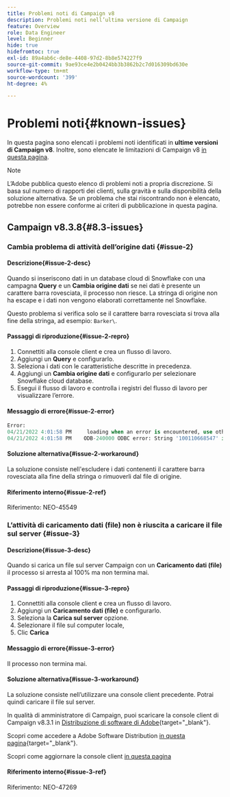 ```yaml
---
title: Problemi noti di Campaign v8
description: Problemi noti nell’ultima versione di Campaign
feature: Overview
role: Data Engineer
level: Beginner
hide: true
hidefromtoc: true
exl-id: 89a4ab6c-de8e-4408-97d2-8b8e574227f9
source-git-commit: 9ae93ce4e2b0424bb3b3862b2c7d016309bd630e
workflow-type: tm+mt
source-wordcount: '399'
ht-degree: 4%

---
```


# Problemi noti{#known-issues}

In questa pagina sono elencati i problemi noti identificati in **ultime versioni di Campaign v8**. Inoltre, sono elencate le limitazioni di Campaign v8 [in questa pagina](ac-guardrails.md).


>[!NOTE]
>
>L’Adobe pubblica questo elenco di problemi noti a propria discrezione. Si basa sul numero di rapporti dei clienti, sulla gravità e sulla disponibilità della soluzione alternativa. Se un problema che stai riscontrando non è elencato, potrebbe non essere conforme ai criteri di pubblicazione in questa pagina.

## Campaign v8.3.8{#8.3-issues}

### Cambia problema di attività dell’origine dati {#issue-2}

#### Descrizione{#issue-2-desc}

Quando si inseriscono dati in un database cloud di Snowflake con una campagna **Query** e un **Cambia origine dati** se nei dati è presente un carattere barra rovesciata, il processo non riesce. La stringa di origine non ha escape e i dati non vengono elaborati correttamente nel Snowflake.

Questo problema si verifica solo se il carattere barra rovesciata si trova alla fine della stringa, ad esempio: `Barker\`.


#### Passaggi di riproduzione{#issue-2-repro}

1. Connettiti alla console client e crea un flusso di lavoro.
1. Aggiungi un **Query** e configurarlo.
1. Seleziona i dati con le caratteristiche descritte in precedenza.
1. Aggiungi un **Cambia origine dati** e configurarlo per selezionare Snowflake cloud database.
1. Esegui il flusso di lavoro e controlla i registri del flusso di lavoro per visualizzare l’errore.


#### Messaggio di errore{#issue-2-error}

```sql
Error:
04/21/2022 4:01:58 PM     loading when an error is encountered, use other values such as 'SKIP_FILE' or 'CONTINUE' for the ON_ERROR option. For more information on loading options, please run 'info loading_data' in a SQL client. SQLState: 22000
04/21/2022 4:01:58 PM    ODB-240000 ODBC error: String '100110668547' is too long and would be truncated   File 'wkf1656797_21_1_3057430574#458516uploadPart0.chunk.gz', line 1, character 0   Row 90058, column "WKF1656797_21_1"["SCARRIER_ROUTE":13]   If you would like to continue
```

#### Soluzione alternativa{#issue-2-workaround}

La soluzione consiste nell&#39;escludere i dati contenenti il carattere barra rovesciata alla fine della stringa o rimuoverli dal file di origine.


#### Riferimento interno{#issue-2-ref}

Riferimento: NEO-45549


### L’attività di caricamento dati (file) non è riuscita a caricare il file sul server {#issue-3}

#### Descrizione{#issue-3-desc}

Quando si carica un file sul server Campaign con un **Caricamento dati (file)** il processo si arresta al 100% ma non termina mai.

#### Passaggi di riproduzione{#issue-3-repro}

1. Connettiti alla console client e crea un flusso di lavoro.
1. Aggiungi un **Caricamento dati (file)** e configurarlo.
1. Seleziona la **Carica sul server** opzione.
1. Selezionare il file sul computer locale,
1. Clic **Carica**


#### Messaggio di errore{#issue-3-error}

Il processo non termina mai.

#### Soluzione alternativa{#issue-3-workaround}

La soluzione consiste nell’utilizzare una console client precedente. Potrai quindi caricare il file sul server.

In qualità di amministratore di Campaign, puoi scaricare la console client di Campaign v8.3.1 in [Distribuzione di software di Adobe](https://experience.adobe.com/#/downloads/content/software-distribution/en/campaign.html?1_group.propertyvalues.property=.%2Fjcr%3Acontent%2Fmetadata%2Fdc%3Aversion&amp;1_group.propertyvalues.operation=equals&amp;1_group.propertyvalues.0_values=versione-destinazione%3Acampaign%2F8&amp;orderby=%40jcr%3Acontent%2Fjcr%3AlastModified&amp;orderby.sort=desc&amp;layout=list&amp;p.offset=0&amp;p.limit=4){target="_blank"}.

Scopri come accedere a Adobe Software Distribution [in questa pagina](https://experienceleague.adobe.com/docs/experience-cloud/software-distribution/home.html?lang=it){target="_blank"}.

Scopri come aggiornare la console client [in questa pagina](connect.md)

#### Riferimento interno{#issue-3-ref}

Riferimento: NEO-47269

